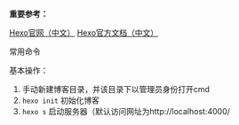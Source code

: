 **重要参考：**

[Hexo官网（中文）](https://hexo.io/zh-cn/)
[Hexo官方文档（中文）](https://hexo.io/zh-cn/docs/)



常用命令

基本操作：

1. 手动新建博客目录，并该目录下以管理员身份打开cmd
2. `hexo init` 初始化博客
3. `hexo s`  启动服务器（默认访问网址为http://localhost:4000/